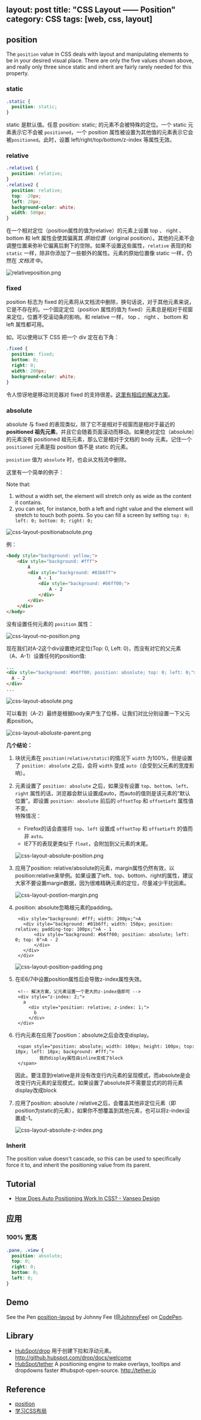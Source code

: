 layout: post
title: "CSS Layout —— Position"
category: CSS
tags: [web, css, layout]
--- 

## position

The `position` value in CSS deals with layout and manipulating elements to be in your desired visual place. There are only the five values shown above, and really only three since static and inherit are fairly rarely needed for this property.

### static

```css
.static {
  position: static;
}
```

static 是默认值。任意 position: static; 的元素不会被特殊的定位。一个 static 元素表示它不会被 `positioned`，一个 position 属性被设置为其他值的元素表示它会被`positioned`。此时，设置 left/right/top/bottom/z-index 等属性无效。

<!--more-->

### relative

```css
.relative1 {
  position: relative;
}
.relative2 {
  position: relative;
  top: -20px;
  left: 20px;
  background-color: white;
  width: 500px;
}
```

在一个相对定位（position属性的值为relative）的元素上设置 top 、 right 、 bottom 和 left 属性会使其偏离其 _原始位置_（original position）。其他的元素不会调整位置来弥补它偏离后剩下的空隙。如果不设置这些属性，`relative` 表现的和 `static` 一样，除非你添加了一些额外的属性。元素的原始位置像 static 一样，仍然在 _文档流_ 中。

![relativeposition.png](http://johnnyimages.qiniudn.com/relativeposition.png)

### fixed

position 标志为 fixed 的元素将从文档流中删除，换句话说，对于其他元素来说，它是不存在的。一个固定定位（position 属性的值为 fixed）元素总是相对于视窗来定位，位置不受滚动条的影响。和 relative 一样， top 、 right 、 bottom 和 left 属性都可用。

如，可以使用以下 CSS 把一个 div 定在右下角：

```css
.fixed {
  position: fixed;
  bottom: 0;
  right: 0;
  width: 200px;
  background-color: white;
}
```

令人惊讶地是移动浏览器对 fixed 的支持很差。[这里有相应的解决方案](http://bradfrostweb.com/blog/mobile/fixed-position/)。

### absolute

absolute 与 fixed 的表现类似，除了它不是相对于视窗而是相对于最近的 __positioned 祖先元素__，并且它会随着页面滚动而移动。如果绝对定位（absolute）的元素没有 positioned 祖先元素，那么它是相对于文档的 body 元素。记住一个 `positioned` 元素是指 position 值不是 static 的元素。

`posistion` 值为 `absolute` 时，也会从文档流中删除。

这里有一个简单的例子：

Note that:

1. without a width set, the element will stretch only as wide as the content it contains.
2. you can set, for instance, both a left and right value and the element will stretch to touch both points. So you can fill a screen by setting `top: 0; left: 0; bottom: 0; right: 0;`

![css-layout-positionabsolute.png](http://johnnyimages.qiniudn.com/css-layout-positionabsolute.png)

例：

```html
<body style="background: yellow;">
    <div style="background: #fff">
        A
        <div style="background: #81b6ff">
            A - 1
            <div style="background: #b6ff00;">
                A - 2
            </div>
        </div>
    </div>
</body>
```

没有设置任何元素的 `position` 属性：

![css-layout-no-position.png ](http://johnnyimages.qiniudn.com/css-layout-no-position.png )

现在我们对A-2这个div设置绝对定位(Top: 0, Left: 0)，而没有对它的父元素（A、A-1）设置任何的position值:

```html
...
<div style="background: #b6ff00; position: absolute; top: 0; left: 0;">
  A - 2
</div>
...
```

![css-layout-absolute.png](http://johnnyimages.qiniudn.com/css-layout-absolute.png)

可以看到（A-2）最终是根据body来产生了位移，让我们对比分别设置一下父元素position。

![css-layout-aboluste-parent.png](http://johnnyimages.qiniudn.com/css-layout-aboluste-parent.png)

__几个结论：__

1. 块状元素在 `position(relative/static)`的情况下 `width` 为100%，但是设置了 `position: absolute` 之后，会将 `width` 变成 `auto`（会受到父元素的宽度影响）。

1. 元素设置了 `position: absolute` 之后，如果没有设置 `top`、`bottom`、`left`、`right` 属性的话，浏览器会默认设置成auto，而auto的值则是该元素的“默认位置”。即设置 `position: absolute` 前后的 `offsetTop` 和 `offsetLeft` 属性值不变。  
特殊情况：

    * Firefox的话会直接将 `top`、`left` 设置成 `offsetTop` 和 `offsetLeft` 的值而非 `auto。`
    * IE7下的表现更类似于 `float`，会附加到父元素的末尾。

    ![css-layout-absolute-position.png](http://johnnyimages.qiniudn.com/css-layout-absolute-position.png)

1. 应用了position: relative/absolute的元素，margin属性仍然有效，以position:relative来举例。如果设置了left、top、bottom、right的属性，建议大家不要设置margin数据，因为很难精确元素的定位，尽量减少干扰因素。

    ![css-layout-postion-margin.png](http://johnnyimages.qiniudn.com/css-layout-postion-margin.png)

1. position: absolute忽略根元素的padding。

        <div style="background: #fff; width: 200px;">A
          <div style="background: #81b6ff; width: 150px; position: relative; padding-top: 100px;">A - 1
              <div style="background: #b6ff00; position: absolute; left: 0; top: 0">A - 2
              </div>
          </div>
        </div>

     ![css-layout-position-padding.png](http://johnnyimages.qiniudn.com/css-layout-position-padding.png)

1. 在IE6/7中设置position属性后会导致z-index属性失效。

        <!-- 解决方案，父元素设置一个更大的z-index值即可 -->
        <div style="z-index: 2;">
          a
            <div style="position: relative; z-index: 1;">
              b
            </div>
        </div>

1. 行内元素在应用了position：absolute之后会改变display。

        <span style="position: absolute; width: 100px; height: 100px; top: 10px; left: 10px; background: #fff;">
                我的display属性由inline变成了block
        </span>

    因此，要注意到relative是并没有改变行内元素的呈现模式，而absolute是会改变行内元素的呈现模式，如果设置了absolute并不需要显式的的将元素display改成block

1. 应用了position: absolute / relative之后，会覆盖其他非定位元素（即position为static的元素），如果你不想覆盖到其他元素，也可以将z-index设置成-1。

    ![css-layout-absolute-z-index.png](http://johnnyimages.qiniudn.com/css-layout-absolute-z-index.png)

### Inherit

The position value doesn't cascade, so this can be used to specifically force it to, and inherit the positioning value from its parent.

## Tutorial

- [How Does Auto Positioning Work In CSS? - Vanseo Design](http://www.vanseodesign.com/css/auto-positioning/)

## 应用

### 100% 宽高

```css
.pane, .view {
  position: absolute;
  top: 0;
  right: 0;
  bottom: 0;
  left: 0;
}
```

## Demo

<p data-height="600" data-theme-id="0" data-slug-hash="Kcgpj" data-default-tab="result" class='codepen'>See the Pen <a href='http://codepen.io/JohnnyFee/pen/Kcgpj/'>position-layout</a> by Johnny Fee (<a href='http://codepen.io/JohnnyFee'>@JohnnyFee</a>) on <a href='http://codepen.io'>CodePen</a>.</p>

## Library

- [HubSpot/drop](https://github.com/HubSpot/drop/) 用于创建下拉和浮动元素。 <http://github.hubspot.com/drop/docs/welcome>
- [HubSpot/tether](https://github.com/HubSpot/tether) A positioning engine to make overlays, tooltips and dropdowns faster #hubspot-open-source. <http://tether.io>

## Reference

- [position](http://css-tricks.com/almanac/properties/p/position/)
- [学习CSS布局](http://zh.learnlayout.com/)

<script async src="//codepen.io/assets/embed/ei.js"></script>
